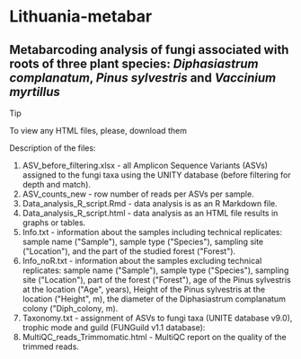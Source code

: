 # Lithuania-metabar
## Metabarcoding analysis of fungi associated with roots of three plant species: _Diphasiastrum complanatum_, _Pinus sylvestris_ and _Vaccinium myrtillus_


> [!TIP]
> To view any HTML files, please, download them


Description of the files:

1. ASV_before_filtering.xlsx - all Amplicon Sequence Variants (ASVs) assigned to the fungi taxa using the UNITY database (before filtering for depth and match).
2. ASV_counts_new - row number of reads per ASVs per sample.
3. Data_analysis_R_script.Rmd - data analysis is as an R Markdown file.
4. Data_analysis_R_script.html - data analysis as an HTML file results in graphs or tables.
5. Info.txt - information about the samples including technical replicates: sample name ("Sample"), sample type ("Species"), sampling site ("Location"), and the part of the studied forest ("Forest").
6. Info_noR.txt - information about the samples excluding technical replicates: sample name ("Sample"), sample type ("Species"), sampling site ("Location"), part of the forest ("Forest"), age of the Pinus sylvestris at the location ("Age", years), Height of the Pinus sylvestris at the location ("Height", m), the diameter of the Diphasiastrum complanatum colony ("Diph_colony, m).
7. Taxonomy.txt - assignment of ASVs to fungi taxa (UNITE database v9.0), trophic mode and guild (FUNGuild v1.1 database): 
8. MultiQC_reads_Trimmomatic.html - MultiQC report on the quality of the trimmed reads.
